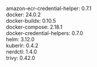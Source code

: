 amazon-ecr-credential-helper: 0.7.1 <br/>
docker: 24.0.2 <br/>
docker-buildx: 0.10.5 <br/>
docker-compose: 2.18.1 <br/>
docker-credential-helpers: 0.7.0 <br/>
helm: 3.12.0 <br/>
kuberlr: 0.4.2 <br/>
nerdctl: 1.4.0 <br/>
trivy: 0.42.0 <br/>
